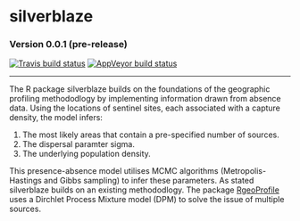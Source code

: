 # silverblaze
### Version 0.0.1 (pre-release)
[![Travis build status](https://travis-ci.org/Michael-Stevens-27/silverblaze.svg?branch=master)](https://travis-ci.org/Michael-Stevens-27/silverblaze)
[![AppVeyor build status](https://ci.appveyor.com/api/projects/status/github/Michael-Stevens-27/silverblaze?branch=master&svg=true)](https://ci.appveyor.com/project/Michael-Stevens-27/silverblaze)

--------------------------------------------------------------------------------------------------------------------------------

The R package silverblaze builds on the foundations of the geographic profiling methododlogy by implementing information drawn from absence data. Using the locations of sentinel sites, each associated with a capture density, the model infers:

1. The most likely areas that contain a pre-specified number of sources.
2. The dispersal paramter sigma.
3. The underlying population density.

This presence-absence model utilises MCMC algorithms (Metropolis-Hastings and Gibbs sampling) to infer these parameters. As stated silverblaze builds on an existing methododlogy. The package [RgeoProfile](https://github.com/bobverity/Rgeoprofile) uses a Dirchlet Process Mixture model (DPM) to solve the issue of multiple sources.           
